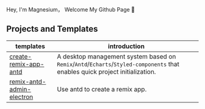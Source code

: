 Hey, I'm Magnesium， Welcome My Github Page 🎈



## Projects and Templates

|templates|introduction|
|---|---|
|[create-remix-app-antd](https://github.com/yyong008/create-remix-app-antd)|A desktop management system based on `Remix`/`Antd`/`Echarts`/`Styled-components` that enables quick project initialization.|
|[remix-antd-admin-electron](https://github.com/yyong008/remix-antd-admin-electron)| Use antd to create a remix app.|
